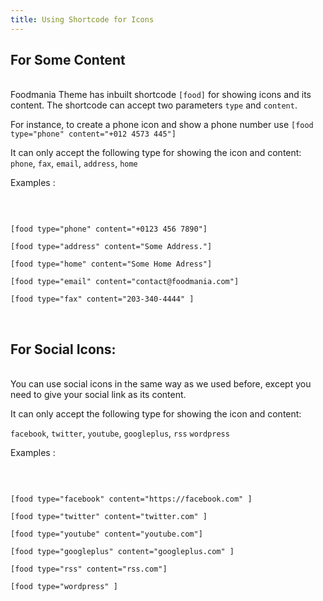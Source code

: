 ```yaml
---
title: Using Shortcode for Icons
---
```


<div class="row">
	<h2>For Some Content</h2><br>
	<div class="col-md-5">
		<img src="https://cloud.githubusercontent.com/assets/6297436/8454116/870112a0-2018-11e5-822b-a296b42de23b.png" alt="">
	</div>
	<div class="col-md-7">
		Foodmania Theme has inbuilt shortcode <code>[food]</code> for showing icons and its content.
		The shortcode can accept two parameters <code>type</code> and <code>content</code>.
		<p>For instance, to create a phone icon and show a phone number use <code>[food type="phone" content="+012 4573 445"]</code></p>
		It can only accept the following type for showing the icon and content:
		<code>phone</code>,
		<code>fax</code>,
		<code>email</code>,
		<code>address</code>,
		<code>home</code>
		<br>
		<p>Examples : </p>
		<p><img src="https://cloud.githubusercontent.com/assets/6297436/8454473/2a8c3150-201b-11e5-9944-18cbf76366dd.png" alt=""></p><br>
		<p><code>[food type="phone" content="+0123 456 7890"]</code></p>
		<p><code>[food type="address" content="Some Address."]</code></p>
		<p><code>[food type="home" content="Some Home Adress"]</code></p>
		<p><code>[food type="email" content="contact@foodmania.com"]</code></p>
		<p><code>[food type="fax" content="203-340-4444" ]</code></p>
	</div>
</div>
<br>
<div class="row">
	<h2>For Social Icons:</h2><br>
	<div class="col-md-7">
		You can use social icons in the same way as we used before, except you need to give your social link as its content.
		<p>It can only accept the following type for showing the icon and content:</p>
		<code>facebook</code>,
		<code>twitter</code>,
		<code>youtube</code>,
		<code>googleplus</code>,
		<code>rss</code>
		<code>wordpress</code>
		<br>
		<p>Examples : </p>
		<p><img src="https://cloud.githubusercontent.com/assets/6297436/8454445/02b1b1f0-201b-11e5-9210-4c7bc14daef4.png" alt=""></p><br>
		<p><code>[food type="facebook" content="https://facebook.com" ]</code></p>
		<p><code>[food type="twitter" content="twitter.com" ]</code></p>
		<p><code>[food type="youtube" content="youtube.com"]</code></p>
		<p><code>[food type="googleplus" content="googleplus.com" ]</code></p>
		<p><code>[food type="rss" content="rss.com"]</code></p>
		<p><code>[food type="wordpress" ]</code></p>
	</div>
	<div class="col-md-5">
		<img src="https://cloud.githubusercontent.com/assets/6297436/8454342/3956eb7c-201a-11e5-9cbc-af19badea5c7.png" alt="">
	</div>
</div>